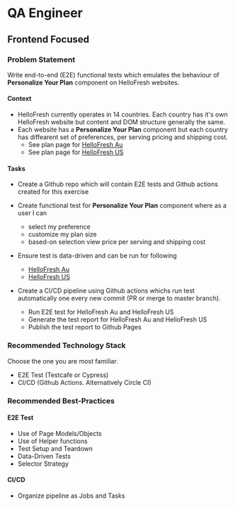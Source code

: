 # QA Engineer

## Frontend Focused

### Problem Statement
Write end-to-end (E2E) functional tests which emulates the behaviour of **Personalize Your Plan** component on HelloFresh websites.

#### Context
- HelloFresh currently operates in 14 countries. Each country has it's own HelloFresh website but content and DOM structure generally the same.
- Each website has a **Personalize Your Plan** component but each country has diffearent set of preferences, per serving pricing and shipping cost.
  - See plan page for [HelloFresh Au](https://www.hellofresh.com.au/plans)
  - See plan page for [HelloFresh US](https://www.hellofresh.com/plans)

#### Tasks

- Create a Github repo which will contain E2E tests and Github actions created for this exercise
- Create functional test for **Personalize Your Plan** component where as a user I can 
  - select my preference 
  - customize my plan size
  - based-on selection view price per serving and shipping cost

- Ensure test is data-driven and can be run for following 
  - [HelloFresh Au](https://www.hellofresh.com.au/plans)
  - [HelloFresh US](https://www.hellofresh.com/plans)
 
- Create a CI/CD pipeline using Github actions whichs run test automatically one every new commit (PR or merge to master branch).
  - Run E2E test for HelloFresh Au and HelloFresh US
  - Generate the test report for HelloFresh Au and HelloFresh US
  - Publish the test report to Github Pages

### Recommended Technology Stack
Choose the one you are most familiar. 

- E2E Test (Testcafe or Cypress)
- CI/CD (Github Actions. Alternatively Circle CI)

### Recommended Best-Practices

#### E2E Test
- Use of Page Models/Objects
- Use of Helper functions
- Test Setup and Teardown
- Data-Driven Tests
- Selector Strategy

#### CI/CD
- Organize pipeline as Jobs and Tasks

